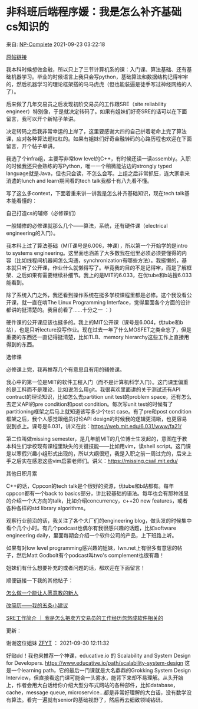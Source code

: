 # 非科班后端程序媛：我是怎么补齐基础cs知识的

来自: [NP-Complete](https://www.douban.com/people/ptsnmg/?_i=7377726FQMtshO) 2021-09-23 03:22:18

[原帖链接](https://www.douban.com/group/topic/247696395/?_i=7377709FQMtshO)

我本科时候想做金融，所以只上了三节计算机系的课：入门课、算法基础、还有基础机器学习。毕业的时候语言上我只会写python，基础算法和数据结构记得牢牢的，然后机器学习的理论框架搭的马马虎虎（但也能装逼是徒手写过神经网络的人了）。

后来做了几年交易员之后发现初阶交易员的工作跟SRE（site reliability engineer）特别像，于是就决定转码了。如果有姐妹们好奇SRE的话可以在下面留言，我可以开个新帖子单讲。

决定转码之后我非常幸运的上岸了，这里要感谢大四的自己拼着老命上完了算法课，应对各种算法题杠杠的。如果有姐妹们好奇金融转码的心路历程也欢迎在下面留言，开个帖子单讲。

我选了个infra组，主要写非常low level的C++，有时候还读一读assembly。入职的时候我还只会熟练的写Python，唯一一个稍微能沾边的strongly typed language就是Java，但也只会读，不怎么会写。上组之后非常抓狂，连大家拿来消遣的lunch and learn期间看的tech talk我都十有八九看不懂。

写了这么多context，下面着重来讲一讲我是怎么补齐基础知识，现在tech talk基本能看懂的：

自己打造cs的辅修（必修课们）

一般辅修的必修课就那么几个——算法，系统，还有硬件课（electrical engineering的入门）。

我本科上过了算法基础（MIT课号是6.006，神课），所以第一个开始学的是intro to systems engineering。这里面也涵盖了大多数我在组里必须必须要懂得的内容（比如线程间机器间怎么沟通，synchronization有哪些方法）。我挺懒的，基本就只听了公开课，作业什么就懒得写了。毕竟我的目的不是记得牢，而是了解框架、之后如果有需要继续补细节。我上的是MIT的6.033，在优tube和b站搜6.033能看到。

除了系统入门之外，我还看到操作系统在挺多学校课程里都是必修。这个我没看公开课，就一直在啃The Linux Programming Interface，觉得里面各个方面的设计都讲的挺清楚的。我目前看了……十分之一 ：）

硬件课的公开课应该也挺多的。我上的MIT公开课（课号是6.004，优tube和b站），也是只听lecture没写作业。现在过去一年了什么MOSFET之类全忘了，但是重要的东西还一直记得挺清楚，比如TLB、memory hierarchy这些工作上直接用得到的东西。

选修课

必修课上完，我再推荐几个有意思且有用的辅修课。

我心中的第一位是MIT的软件工程入门（而不是计算机科学入门）。这门课里偏重的是工科而不是理论，比如说怎么用git。我很喜欢里面讲的关于测试还有API contract的理论知识，比如怎么去partition unit test的problem space，还有怎么去定义API的pre condition和post condition。每次写unit test的时候有了partitioning框架之后马上就知道该写多少个test case。有了pre和post condition框架之后，我个人感觉跟组员讨论API design的时候我的逻辑更清晰，也更容易说到点上。课号是6.031，讲义在此：https://web.mit.edu/6.031/www/fa21/

第二位叫做missing semester，是几年前MIT的几位博士生发起的，意图在于教本科生们学校现有课程里缺失的关键技能——比如用vim，读shell script。这门课是以寒假兴趣小组形式出现的，所以大纲很短，我是入职之前一周过完的，后来上手之后实在感恩这些vim启蒙老师们。讲义：https://missing.csail.mit.edu/

其他日积月累

C++的话，Cppcon的tech talk是个很好的资源，优tube和b站都有。每年cppcon都有一个back to basics部分，讲比较基础的语法。每年也会有那种浅显的介绍一个大方向的talk，比如介绍concurrency，c++20 new features，或者各种各样的std library algorithms。

观察行业前沿的话，我关注了各个大厂们的engineering blog，做头发的时候集中看个几个小时。有几个podcast也偶尔有我很感兴趣的话题，比如software engineering daily，里面每期会介绍一个软件公司的产品，上下班路上听。

如果有对low level programming感兴趣的姐妹，lwn.net上有很多有意思的帖子，然后Matt Godbolt有个podcast叫two's complement也很有趣！

姐妹们有什么想要补充的或者问题的话，都欢迎在下面留言！

顺便链接一下我的其他帖子：

[怎么做一个能让人愿意教的新人](https://www.douban.com/group/topic/244035044/)

[改简历——我的五条小建议](https://www.douban.com/group/topic/231763869/)

[SRE工作简介 ｜ 我是怎么把卖方交易员的工作经历忽悠成软件相关的](https://www.douban.com/group/topic/250731282/)

更新：

谢谢这位姐妹 [ZFYT](https://www.douban.com/people/48469555/) ： 2021-09-30 12:11:32

好贴dd！我也来推荐一个神课，educative.io 的 Scalability and System Design for Developers. https://www.educative.io/path/scalability-system-design 这是一个learning path，它的最后一门课就是大名鼎鼎的Grokking System Design Interview，但直接看这门课可能会一头雾水，能背下来却不易理解。从头开始上，作者会用大白话给你介绍大型分布式网站的各种部件，比如database，cache，message queue, microservice...都是非常好理解的大白话，没有数学没有算法。看完一遍就有senior的基础视野了，然后再去细致领域钻研。
